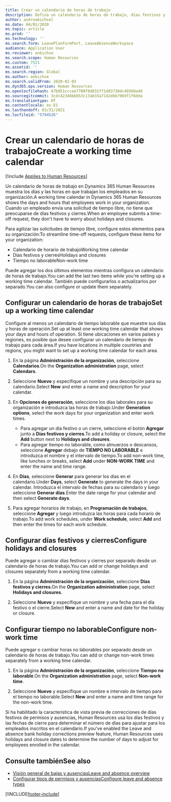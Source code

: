 ```yaml
---
title: Crear un calendario de horas de trabajo
description: Defina un calendario de horas de trabajo, días festivos y horas no laborables en Dynamics 365 Human Resources.
author: andreabichsel
ms.date: 04/01/2020
ms.topic: article
ms.prod: ''
ms.technology: ''
ms.search.form: LeavePlanFormPart, LeaveAbsenceWorkspace
audience: Application User
ms.reviewer: anbichse
ms.search.scope: Human Resources
ms.custom: 7521
ms.assetid: ''
ms.search.region: Global
ms.author: anbichse
ms.search.validFrom: 2020-02-03
ms.dyn365.ops.version: Human Resources
ms.openlocfilehash: 67b951cccae7708f8d831ff1d83738dc49360a48
ms.sourcegitcommit: 3cdc42346bb653c13ab33a7142dbb7969f1f6dda
ms.translationtype: HT
ms.contentlocale: es-ES
ms.lasthandoff: 03/31/2021
ms.locfileid: "5794526"
---
```

# <a name="create-a-working-time-calendar"></a><span data-ttu-id="c0845-103">Crear un calendario de horas de trabajo</span><span class="sxs-lookup"><span data-stu-id="c0845-103">Create a working time calendar</span></span>

[!include [Applies to Human Resources](../includes/applies-to-hr.md)]

<span data-ttu-id="c0845-104">Un calendario de horas de trabajo en Dynamics 365 Human Resources muestra los días y las horas en que trabajan los empleados en su organización.</span><span class="sxs-lookup"><span data-stu-id="c0845-104">A working time calendar in Dynamics 365 Human Resources shows the days and hours that employees work in your organization.</span></span> <span data-ttu-id="c0845-105">Cuando un empleado envía una solicitud de tiempo libre, no tiene que preocuparse de días festivos y cierres.</span><span class="sxs-lookup"><span data-stu-id="c0845-105">When an employee submits a time-off request, they don't have to worry about holidays and closures.</span></span>

<span data-ttu-id="c0845-106">Para agilizar las solicitudes de tiempo libre, configure estos elementos para su organización:</span><span class="sxs-lookup"><span data-stu-id="c0845-106">To streamline time-off requests, configure these items for your organization:</span></span>

- <span data-ttu-id="c0845-107">Calendario de horario de trabajo</span><span class="sxs-lookup"><span data-stu-id="c0845-107">Working time calendar</span></span>
- <span data-ttu-id="c0845-108">Días festivos y cierres</span><span class="sxs-lookup"><span data-stu-id="c0845-108">Holidays and closures</span></span>
- <span data-ttu-id="c0845-109">Tiempo no laborable</span><span class="sxs-lookup"><span data-stu-id="c0845-109">Non-work time</span></span>

<span data-ttu-id="c0845-110">Puede agregar los dos últimos elementos mientras configura un calendario de horas de trabajo.</span><span class="sxs-lookup"><span data-stu-id="c0845-110">You can add the last two items while you're setting up a working time calendar.</span></span> <span data-ttu-id="c0845-111">También puede configurarlos o actualizarlos por separado.</span><span class="sxs-lookup"><span data-stu-id="c0845-111">You can also configure or update them separately.</span></span>

## <a name="set-up-a-working-time-calendar"></a><span data-ttu-id="c0845-112">Configurar un calendario de horas de trabajo</span><span class="sxs-lookup"><span data-stu-id="c0845-112">Set up a working time calendar</span></span>

<span data-ttu-id="c0845-113">Configure al menos un calendario de tiempo laborable que muestre sus días y horas de operación.</span><span class="sxs-lookup"><span data-stu-id="c0845-113">Set up at least one working time calendar that shows your days and hours of operation.</span></span> <span data-ttu-id="c0845-114">Si tiene ubicaciones en varios países y regiones, es posible que desee configurar un calendario de tiempo de trabajo para cada área.</span><span class="sxs-lookup"><span data-stu-id="c0845-114">If you have locations in multiple countries and regions, you might want to set up a working time calendar for each area.</span></span>

1. <span data-ttu-id="c0845-115">En la página **Administración de la organización**, seleccione **Calendarios**.</span><span class="sxs-lookup"><span data-stu-id="c0845-115">On the **Organization administration** page, select **Calendars**.</span></span>

2. <span data-ttu-id="c0845-116">Seleccione **Nuevo** y especifique un nombre y una descripción para su calendario.</span><span class="sxs-lookup"><span data-stu-id="c0845-116">Select **New** and enter a name and description for your calendar.</span></span>

3. <span data-ttu-id="c0845-117">En **Opciones de generación**, seleccione los días laborales para su organización e introduzca las horas de trabajo.</span><span class="sxs-lookup"><span data-stu-id="c0845-117">Under **Generation options**, select the work days for your organization and enter work times.</span></span> 
   - <span data-ttu-id="c0845-118">Para agregar un día festivo o un cierre, seleccione el botón **Agregar** junto a **Días festivos y cierres**.</span><span class="sxs-lookup"><span data-stu-id="c0845-118">To add a holiday or closure, select the **Add** button next to **Holidays and closures**.</span></span>
   - <span data-ttu-id="c0845-119">Para agregar tiempo no laborable, como almuerzos o descansos, seleccione **Agregar** debajo de **TIEMPO NO LABORABLE** e introduzca el nombre y el intervalo de tiempo.</span><span class="sxs-lookup"><span data-stu-id="c0845-119">To add non-work time, like lunches or breaks, select **Add** under **NON-WORK TIME** and enter the name and time range.</span></span>

4. <span data-ttu-id="c0845-120">En **Días**, seleccione **Generar** para generar los días en el calendario.</span><span class="sxs-lookup"><span data-stu-id="c0845-120">Under **Days**, select **Generate** to generate the days in your calendar.</span></span> <span data-ttu-id="c0845-121">Introduzca el intervalo de fechas para su calendario y luego seleccione **Generar días**.</span><span class="sxs-lookup"><span data-stu-id="c0845-121">Enter the date range for your calendar and then select **Generate days**.</span></span>

5. <span data-ttu-id="c0845-122">Para agregar horarios de trabajo, en **Programación de trabajos**, seleccione **Agregar** y luego introduzca las horas para cada horario de trabajo.</span><span class="sxs-lookup"><span data-stu-id="c0845-122">To add work schedules, under **Work schedule**, select **Add** and then enter the times for each work schedule.</span></span>

## <a name="configure-holidays-and-closures"></a><span data-ttu-id="c0845-123">Configurar días festivos y cierres</span><span class="sxs-lookup"><span data-stu-id="c0845-123">Configure holidays and closures</span></span>

<span data-ttu-id="c0845-124">Puede agregar o cambiar días festivos y cierres por separado desde un calendario de horas de trabajo.</span><span class="sxs-lookup"><span data-stu-id="c0845-124">You can add or change holidays and closures separately from a working time calendar.</span></span>

1. <span data-ttu-id="c0845-125">En la página **Administración de la organización**, seleccione **Días festivos y cierres**.</span><span class="sxs-lookup"><span data-stu-id="c0845-125">On the **Organization administration** page, select **Holidays and closures**.</span></span>

2. <span data-ttu-id="c0845-126">Seleccione **Nuevo** y especifique un nombre y una fecha para el día festivo o el cierre.</span><span class="sxs-lookup"><span data-stu-id="c0845-126">Select **New** and enter a name and date for the holiday or closure.</span></span>

## <a name="configure-non-work-time"></a><span data-ttu-id="c0845-127">Configurar tiempo no laborable</span><span class="sxs-lookup"><span data-stu-id="c0845-127">Configure non-work time</span></span>

<span data-ttu-id="c0845-128">Puede agregar o cambiar horas no laborables por separado desde un calendario de horas de trabajo.</span><span class="sxs-lookup"><span data-stu-id="c0845-128">You can add or change non-work times separately from a working time calendar.</span></span>

1. <span data-ttu-id="c0845-129">En la página **Administración de la organización**, seleccione **Tiempo no laborable**.</span><span class="sxs-lookup"><span data-stu-id="c0845-129">On the **Organization administration** page, select **Non-work time**.</span></span>

2. <span data-ttu-id="c0845-130">Seleccione **Nuevo** y especifique un nombre e intervalo de tiempo para el tiempo no laborable.</span><span class="sxs-lookup"><span data-stu-id="c0845-130">Select **New** and enter a name and time range for the non-work time.</span></span>

<span data-ttu-id="c0845-131">Si ha habilitado la característica de vista previa de correcciones de días festivos de permisos y ausencias, Human Resources usa los días festivos y las fechas de cierre para determinar el número de días para ajustar para los empleados inscritos en el calendario.</span><span class="sxs-lookup"><span data-stu-id="c0845-131">If you've enabled the Leave and absence bank holiday corrections preview feature, Human Resources uses holidays and closure dates to determine the number of days to adjust for employees enrolled in the calendar.</span></span>

## <a name="see-also"></a><span data-ttu-id="c0845-132">Consulte también</span><span class="sxs-lookup"><span data-stu-id="c0845-132">See also</span></span>

- [<span data-ttu-id="c0845-133">Visión general de bajas y ausencias</span><span class="sxs-lookup"><span data-stu-id="c0845-133">Leave and absence overview</span></span>](hr-leave-and-absence-overview.md)
- [<span data-ttu-id="c0845-134">Configurar tipos de permisos y ausencias</span><span class="sxs-lookup"><span data-stu-id="c0845-134">Configure leave and absence types</span></span>](hr-leave-and-absence-types.md)


[!INCLUDE[footer-include](../includes/footer-banner.md)]